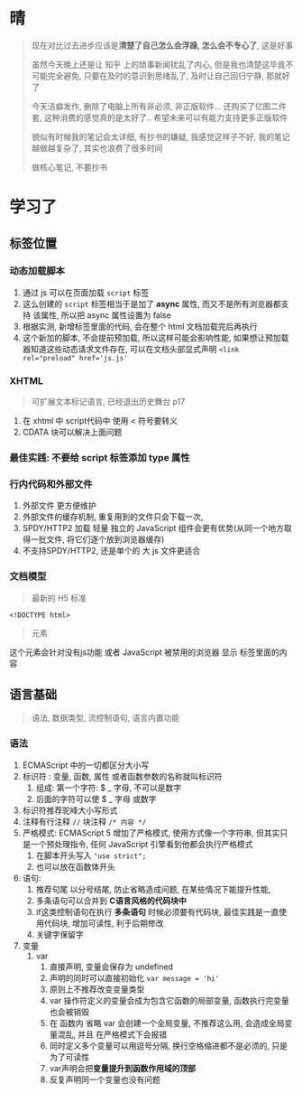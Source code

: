 # 晴

> 现在对比过去进步应该是**清楚了自己怎么会浮躁, 怎么会不专心了**, 这是好事
>
> 虽然今天晚上还是让 知乎 上的琐事新闻扰乱了内心, 但是我也清楚这毕竟不可能完全避免, 只要在及时的意识到思绪乱了, 及时让自己回归宁静, 那就好了
>
> 今天洁癖发作, 删除了电脑上所有非必须, 非正版软件... 还购买了亿图二件套, 这种消费的感觉真的是太好了.. 希望未来可以有能力支持更多正版软件
>
> 貌似有时候我的笔记会太详细, 有抄书的嫌疑, 我感觉这样子不好, 我的笔记越做越复杂了, 其实也浪费了很多时间
>
> 做核心笔记, 不要抄书



# 学习了

## 标签位置

### 动态加载脚本

1. 通过 js 可以在页面加载 `script` 标签
2. 这么创建的 `script` 标签相当于是加了 **async** 属性, 而又不是所有浏览器都支持 该属性, 所以把 async 属性设置为 false
3. 根据实测, 新增标签里面的代码, 会在整个 html 文档加载完后再执行
4. 这个新加的脚本, 不会提前预加载, 所以这样可能会影响性能, 如果想让预加载器知道这些动态请求文件存在, 可以在文档头部显式声明 `<link rel="preload" href='js.js'`

### XHTML

> 可扩展文本标记语言, 已经退出历史舞台 p17

1. 在 xhtml 中 script代码中 使用 < 符号要转义
2. CDATA 块可以解决上面问题

### 最佳实践: 不要给 script 标签添加 type 属性



### 行内代码和外部文件

1. 外部文件 更方便维护
2. 外部文件的缓存机制, 重复用到的文件只会下载一次, 
3. SPDY/HTTP2 加载 轻量 独立的 JavaScript 组件会更有优势(从同一个地方取得一批文件, 将它们逐个放到浏览器缓存)
4. 不支持SPDY/HTTP2, 还是单个的 大 js 文件更适合

### 文档模型

> 最新的 H5 标准

`<!DOCTYPE html>`

> <noscript> 元素

这个元素会针对没有js功能 或者 JavaScript 被禁用的浏览器 显示 标签里面的内容





## 语言基础

> 语法, 数据类型, 流控制语句, 语言内置功能

### 语法

1. ECMAScript 中的一切都区分大小写
2. 标识符 : 变量, 函数, 属性 或者函数参数的名称就叫标识符
   1. 组成: 第一个字符: $ _ 字母, 不可以是数字
   2. 后面的字符可以使 $ _ 字母 或数字
3. 标识符推荐驼峰大小写形式
4. 注释有行注释 `//` 块注释 `/* 内容 */`
5. 严格模式: ECMAScript  5 增加了严格模式, 使用方式像一个字符串, 但其实只是一个预处理指令, 任何 JavaScript 引擎看到他都会执行严格模式
   1. 在脚本开头写入 `"use strict";`
   2. 也可以放在函数体开头
6. 语句: 
   1. 推荐句尾 以分号结尾, 防止省略造成问题, 在某些情况下能提升性能, 
   2. 多条语句可以合并到 **C语言风格的代码块中**
   3. if这类控制语句在执行 **多条语句** 时候必须要有代码块, 最佳实践是一直使用代码块, 增加可读性, 利于后期修改
   4. 关键字保留字
7. 变量
   1. var
      1. 直接声明, 变量会保存为 undefined
      2. 声明的同时可以直接初始化 `var message = 'hi'`
      3. 原则上不推荐改变变量类型
      4. var 操作符定义的变量会成为包含它函数的局部变量, 函数执行完变量也会被销毁
      5. 在 函数内 省略 var 会创建一个全局变量, 不推荐这么用, 会造成全局变量混乱, 并且 在严格模式下会报错
      6. 同时定义多个变量可以用逗号分隔, 换行空格缩进都不是必须的, 只是为了可读性
      7. var声明会把**变量提升到函数作用域的顶部**
      8. 反复声明同一个变量也没有问题